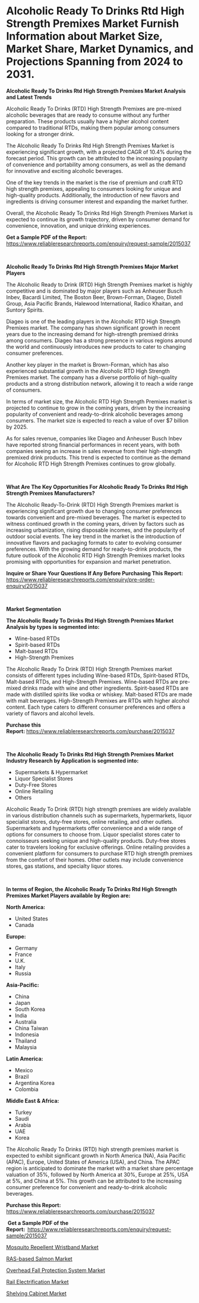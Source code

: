<p><h1>Alcoholic Ready To Drinks Rtd High Strength Premixes Market Furnish Information about Market Size, Market Share, Market Dynamics, and Projections Spanning from 2024 to 2031.</h1></p><p><strong>Alcoholic Ready To Drinks Rtd High Strength Premixes Market Analysis and Latest Trends</strong></p>
<p><p>Alcoholic Ready To Drinks (RTD) High Strength Premixes are pre-mixed alcoholic beverages that are ready to consume without any further preparation. These products usually have a higher alcohol content compared to traditional RTDs, making them popular among consumers looking for a stronger drink.</p><p>The Alcoholic Ready To Drinks Rtd High Strength Premixes Market is experiencing significant growth, with a projected CAGR of 10.4% during the forecast period. This growth can be attributed to the increasing popularity of convenience and portability among consumers, as well as the demand for innovative and exciting alcoholic beverages.</p><p>One of the key trends in the market is the rise of premium and craft RTD high strength premixes, appealing to consumers looking for unique and high-quality products. Additionally, the introduction of new flavors and ingredients is driving consumer interest and expanding the market further.</p><p>Overall, the Alcoholic Ready To Drinks Rtd High Strength Premixes Market is expected to continue its growth trajectory, driven by consumer demand for convenience, innovation, and unique drinking experiences.</p></p>
<p><strong>Get a Sample PDF of the Report:&nbsp;</strong> <a href="https://www.reliableresearchreports.com/enquiry/request-sample/2015037">https://www.reliableresearchreports.com/enquiry/request-sample/2015037</a></p>
<p>&nbsp;</p>
<p><strong>Alcoholic Ready To Drinks Rtd High Strength Premixes Major Market Players</strong></p>
<p><p>The Alcoholic Ready to Drink (RTD) High Strength Premixes market is highly competitive and is dominated by major players such as Anheuser Busch Inbev, Bacardi Limited, The Boston Beer, Brown-Forman, Diageo, Distell Group, Asia Pacific Brands, Halewood International, Radico Khaitan, and Suntory Spirits.</p><p>Diageo is one of the leading players in the Alcoholic RTD High Strength Premixes market. The company has shown significant growth in recent years due to the increasing demand for high-strength premixed drinks among consumers. Diageo has a strong presence in various regions around the world and continuously introduces new products to cater to changing consumer preferences.</p><p>Another key player in the market is Brown-Forman, which has also experienced substantial growth in the Alcoholic RTD High Strength Premixes market. The company has a diverse portfolio of high-quality products and a strong distribution network, allowing it to reach a wide range of consumers.</p><p>In terms of market size, the Alcoholic RTD High Strength Premixes market is projected to continue to grow in the coming years, driven by the increasing popularity of convenient and ready-to-drink alcoholic beverages among consumers. The market size is expected to reach a value of over $7 billion by 2025.</p><p>As for sales revenue, companies like Diageo and Anheuser Busch Inbev have reported strong financial performances in recent years, with both companies seeing an increase in sales revenue from their high-strength premixed drink products. This trend is expected to continue as the demand for Alcoholic RTD High Strength Premixes continues to grow globally.</p></p>
<p>&nbsp;</p>
<p><strong>What Are The Key Opportunities For Alcoholic Ready To Drinks Rtd High Strength Premixes Manufacturers?</strong></p>
<p><p>The Alcoholic Ready-To-Drink (RTD) High Strength Premixes market is experiencing significant growth due to changing consumer preferences towards convenient and pre-mixed beverages. The market is expected to witness continued growth in the coming years, driven by factors such as increasing urbanization, rising disposable incomes, and the popularity of outdoor social events. The key trend in the market is the introduction of innovative flavors and packaging formats to cater to evolving consumer preferences. With the growing demand for ready-to-drink products, the future outlook of the Alcoholic RTD High Strength Premixes market looks promising with opportunities for expansion and market penetration.</p></p>
<p><strong>Inquire or Share Your Questions If Any Before Purchasing This Report:</strong> <a href="https://www.reliableresearchreports.com/enquiry/pre-order-enquiry/2015037">https://www.reliableresearchreports.com/enquiry/pre-order-enquiry/2015037</a></p>
<p>&nbsp;</p>
<p><strong>Market Segmentation</strong></p>
<p><strong>The Alcoholic Ready To Drinks Rtd High Strength Premixes Market Analysis by types is segmented into:</strong></p>
<p><ul><li>Wine-based RTDs</li><li>Spirit-based RTDs</li><li>Malt-based RTDs</li><li>High-Strength Premixes</li></ul></p>
<p><p>The Alcoholic Ready To Drink (RTD) High Strength Premixes market consists of different types including Wine-based RTDs, Spirit-based RTDs, Malt-based RTDs, and High-Strength Premixes. Wine-based RTDs are pre-mixed drinks made with wine and other ingredients. Spirit-based RTDs are made with distilled spirits like vodka or whiskey. Malt-based RTDs are made with malt beverages. High-Strength Premixes are RTDs with higher alcohol content. Each type caters to different consumer preferences and offers a variety of flavors and alcohol levels.</p></p>
<p><strong>Purchase this Report:&nbsp;</strong><a href="https://www.reliableresearchreports.com/purchase/2015037">https://www.reliableresearchreports.com/purchase/2015037</a></p>
<p>&nbsp;</p>
<p><strong>The Alcoholic Ready To Drinks Rtd High Strength Premixes Market Industry Research by Application is segmented into:</strong></p>
<p><ul><li>Supermarkets & Hypermarket</li><li>Liquor Specialist Stores</li><li>Duty-Free Stores</li><li>Online Retailing</li><li>Others</li></ul></p>
<p><p>Alcoholic Ready To Drink (RTD) high strength premixes are widely available in various distribution channels such as supermarkets, hypermarkets, liquor specialist stores, duty-free stores, online retailing, and other outlets. Supermarkets and hypermarkets offer convenience and a wide range of options for consumers to choose from. Liquor specialist stores cater to connoisseurs seeking unique and high-quality products. Duty-free stores cater to travelers looking for exclusive offerings. Online retailing provides a convenient platform for consumers to purchase RTD high strength premixes from the comfort of their homes. Other outlets may include convenience stores, gas stations, and specialty liquor stores.</p></p>
<p>&nbsp;</p>
<p><strong>In terms of Region, the Alcoholic Ready To Drinks Rtd High Strength Premixes Market Players available by Region are:</strong></p>
<p>
    <p> <strong> North America: </strong>
        <ul>
            <li>United States</li>
            <li>Canada</li>
        </ul>
        </p> 
    <p> <strong> Europe: </strong>
        <ul>
            <li>Germany</li>
            <li>France</li>
            <li>U.K.</li>
            <li>Italy</li>
            <li>Russia</li>
        </ul>
        </p> 
    <p> <strong> Asia-Pacific: </strong>
        <ul>
            <li>China</li>
            <li>Japan</li>
            <li>South Korea</li>
            <li>India</li>
            <li>Australia</li>
            <li>China Taiwan</li>
            <li>Indonesia</li>
            <li>Thailand</li>
            <li>Malaysia</li>
        </ul>
        </p> 
    <p> <strong> Latin America: </strong>
        <ul>
            <li>Mexico</li>
            <li>Brazil</li>
            <li>Argentina Korea</li>
            <li>Colombia</li>
        </ul>
        </p> 
    <p> <strong> Middle East & Africa: </strong>
        <ul>
            <li>Turkey</li>
            <li>Saudi</li>
            <li>Arabia</li>
            <li>UAE</li>
            <li>Korea</li>
        </ul>
    </p>
    </p>
<p><p>The Alcoholic Ready To Drinks (RTD) high strength premixes market is expected to exhibit significant growth in North America (NA), Asia Pacific (APAC), Europe, United States of America (USA), and China. The APAC region is anticipated to dominate the market with a market share percentage valuation of 35%, followed by North America at 30%, Europe at 25%, USA at 5%, and China at 5%. This growth can be attributed to the increasing consumer preference for convenient and ready-to-drink alcoholic beverages.</p></p>
<p><strong>Purchase this Report: </strong><a href="https://www.reliableresearchreports.com/purchase/2015037">https://www.reliableresearchreports.com/purchase/2015037</a></p>
<p>&nbsp;<strong>Get a Sample PDF of the Report:&nbsp;&nbsp;</strong><a href="https://www.reliableresearchreports.com/enquiry/request-sample/2015037">https://www.reliableresearchreports.com/enquiry/request-sample/2015037</a></p>
<p><strong></strong></p>
<p><p><a href="https://view.publitas.com/reportprime-1/mosquito-repellent-wristband-market-research-report-provides-thorough-industry-overview-which-offers-an-in-depth-analysis-of-product-trends-and-new-market-divisions/">Mosquito Repellent Wristband Market</a></p><p><a href="https://cautious-neon-760.notion.site/RAS-based-Salmon-Market-Analysis-Examines-its-Scope-on-Growth-Opportunities-and-Forecasted-Trends-S-abaa68b2b49948018a8eb6359d5a1d9c">RAS-based Salmon Market</a></p><p><a href="https://gentle-editor-9db.notion.site/Insights-into-Overhead-Fall-Protection-System-Market-Size-Analysing-Market-Share-Trends-and-Growt-2c29da93d9db475cba4bd3330277182d">Overhead Fall Protection System Market</a></p><p><a href="https://spotless-saver-8fd.notion.site/Rail-Electrification-Market-Research-Report-Unlocks-Analysis-on-the-Market-Financial-Status-Market--c37e2df83e90403ebf21514adde75d99">Rail Electrification Market</a></p><p><a href="https://view.publitas.com/reportprime-1/shelving-cabinet-market-size-growth-and-forecast-from-2024-2031/">Shelving Cabinet Market</a></p></p>